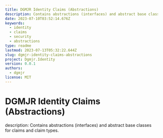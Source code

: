 ```yaml
---
title: DGMJR Identity Claims (Abstractions)
description: Contains abstractions (interfaces) and abstract base classes for claims and claim types.
date: 2023-07-10T03:52:14.676Z
keywords:
  - identity
  - claims
  - security
  - abstractions
type: readme
lastmod: 2023-07-13T05:32:22.644Z
slug: dgmjr-identity-claims-abstractions
project: Dgmjr.Identity
version: 0.0.1
authors:
  - dgmjr
license: MIT
---
```


# DGMJR Identity Claims (Abstractions)

description: Contains abstractions (interfaces) and abstract base classes for claims and claim types.


